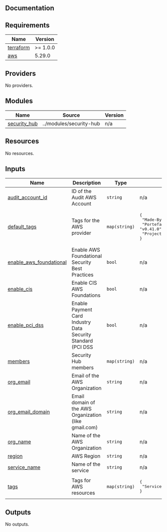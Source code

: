 ## Documentation

<!-- BEGINNING OF PRE-COMMIT-TERRAFORM DOCS HOOK -->
## Requirements

| Name | Version |
|------|---------|
| <a name="requirement_terraform"></a> [terraform](#requirement\_terraform) | >= 1.0.0 |
| <a name="requirement_aws"></a> [aws](#requirement\_aws) | 5.29.0 |

## Providers

No providers.

## Modules

| Name | Source | Version |
|------|--------|---------|
| <a name="module_security_hub"></a> [security\_hub](#module\_security\_hub) | ../modules/security-hub | n/a |

## Resources

No resources.

## Inputs

| Name | Description | Type | Default | Required |
|------|-------------|------|---------|:--------:|
| <a name="input_audit_account_id"></a> [audit\_account\_id](#input\_audit\_account\_id) | ID of the Audit AWS Account | `string` | n/a | yes |
| <a name="input_default_tags"></a> [default\_tags](#input\_default\_tags) | Tags for the AWS provider | `map(string)` | <pre>{<br>  "Made-By": "Terraform",<br>  "Portefaix-Version": "v0.41.0",<br>  "Project": "Portefaix"<br>}</pre> | no |
| <a name="input_enable_aws_foundational"></a> [enable\_aws\_foundational](#input\_enable\_aws\_foundational) | Enable AWS Foundational Security Best Practices | `bool` | n/a | yes |
| <a name="input_enable_cis"></a> [enable\_cis](#input\_enable\_cis) | Enable CIS AWS Foundations | `bool` | n/a | yes |
| <a name="input_enable_pci_dss"></a> [enable\_pci\_dss](#input\_enable\_pci\_dss) | Enable Payment Card Industry Data Security Standard (PCI DSS | `bool` | n/a | yes |
| <a name="input_members"></a> [members](#input\_members) | Security Hub members | `map(string)` | n/a | yes |
| <a name="input_org_email"></a> [org\_email](#input\_org\_email) | Email of the AWS Organization | `string` | n/a | yes |
| <a name="input_org_email_domain"></a> [org\_email\_domain](#input\_org\_email\_domain) | Email domain of the AWS Organization (like gmail.com) | `string` | n/a | yes |
| <a name="input_org_name"></a> [org\_name](#input\_org\_name) | Name of the AWS Organization | `string` | n/a | yes |
| <a name="input_region"></a> [region](#input\_region) | AWS Region | `string` | n/a | yes |
| <a name="input_service_name"></a> [service\_name](#input\_service\_name) | Name of the service | `string` | n/a | yes |
| <a name="input_tags"></a> [tags](#input\_tags) | Tags for AWS resources | `map(string)` | <pre>{<br>  "Service": "Security Hub"<br>}</pre> | no |

## Outputs

No outputs.
<!-- END OF PRE-COMMIT-TERRAFORM DOCS HOOK -->
